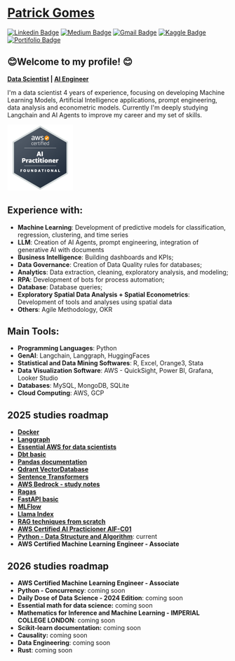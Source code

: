  # <div class="LI-profile-badge"  data-version="v1" data-size="medium" data-locale="pt_BR" data-type="horizontal" data-theme="dark" data-vanity="patotricks15"><a class="LI-simple-link" href='https://github.com/Patotricks15/Patotricks15/blob/main/CV_Patrick_Gomes_de_Oliveira.pdf'>Patrick Gomes</a></div>
[![Linkedin Badge](https://img.shields.io/badge/-LinkedIn-blue?style=flat-square&logo=Linkedin&logoColor=white&link=https://www.linkedin.com/in/patrick-gomes-2432751a3/)](https://www.linkedin.com/in/patrick-gomes-2432751a3/) [![Medium Badge](https://img.shields.io/badge/-Medium-black?style=flat-square&logo=Medium&logoColor=white&link=https://medium.com/@patotricks15)](https://medium.com/@patotricks15) [![Gmail Badge](https://img.shields.io/badge/-Gmail-red?style=flat-square&logo=Gmail&logoColor=white&link=patrickufrrj@gmail.com)](patrickufrrj@gmail.com) [![Kaggle Badge](https://img.shields.io/badge/-kaggle-blue?style=flat-square&logo=kaggle&logoColor=white&link=https://www.kaggle.com/patrickgomes)](https://www.kaggle.com/patrickgomes) [![Portifolio Badge](https://img.shields.io/badge/-Portfolio-green?style=flat-square&logo=Portfolio&logoColor=white&link=https://patotricks15.github.io/Patotricks15/)](https://github.com/Patotricks15/Ciencia-de-dados-projetos)

## 😊Welcome to my profile! 😊

**[Data Scientist](https://github.com/Patotricks15/Ciencia-de-dados-projetos)
 | [AI Engineer](https://github.com/Patotricks15/Generative-AI-projects)**

I'm a data scientist  4  years of experience, focusing on developing Machine Learning Models, Artificial Intelligence applications, prompt engineering, data analysis and econometric models. Currently I'm deeply studying Langchain and AI Agents to improve my career and my set of skills.

<img src="aws-certified-ai-practitioner.png" alt="Title" width="150">

## Experience with:

- **Machine Learning**: Development of predictive models for classification, regression, clustering, and time series
- **LLM**: Creation of AI Agents, prompt engineering, integration of generative AI with documents
- **Business Intelligence**: Building dashboards and KPIs;
- **Data Governance**: Creation of Data Quality rules for databases;
- **Analytics**: Data extraction, cleaning, exploratory analysis, and modeling;
- **RPA**: Development of bots for process automation;
- **Database**: Database queries;
- **Exploratory Spatial Data Analysis + Spatial Econometrics**: Development of tools and analyses using spatial data
- **Others**: Agile Methodology, OKR

## Main Tools:

- **Programming Languages**: Python
- **GenAI**: Langchain, Langgraph, HuggingFaces
- **Statistical and Data Mining Softwares**: R, Excel, Orange3, Stata
- **Data Visualization Software**: AWS - QuickSight, Power BI, Grafana, Looker Studio
- **Databases**: MySQL, MongoDB, SQLite
- **Cloud Computing**: AWS, GCP

## 2025 studies roadmap

- [**Docker**](https://github.com/Patotricks15/studying_docker)
- [**Langgraph**](https://github.com/Patotricks15/langgraph_study)
- [**Essential AWS for data scientists**](https://github.com/Patotricks15/studying_aws)
- [**Dbt basic**](https://github.com/Patotricks15/dbt_study)
- [**Pandas documentation**](https://github.com/Patotricks15/pandas_documentation_study)
- [**Qdrant VectorDatabase**](https://github.com/Patotricks15/qdrant_study)
- [**Sentence Transformers**](https://github.com/Patotricks15/sentence_transformers_study)
- [**AWS Bedrock - study notes**](https://github.com/Patotricks15/aws-bedrock-study-notes)
- [**Ragas**](https://github.com/Patotricks15/ragas_study)
- [**FastAPI basic**](https://github.com/Patotricks15/fastapi_study)
- [**MLFlow**](https://github.com/Patotricks15/mlflow_study)
- [**Llama Index**](https://github.com/Patotricks15/llama_index_study)
- [**RAG techniques from scratch**](https://github.com/Patotricks15/rag_from_scratch)
- [**AWS Certified AI Practicioner AIF-C01**](https://github.com/Patotricks15/AWS-Certified-AI-Practitioner-AIF-C01---study-notes-and-questions)
- [**Python - Data Structure and Algorithm**](https://github.com/Patotricks15/python_data_structure_and_algorithm): current
- **AWS Certified Machine Learning Engineer - Associate**

 ## 2026 studies roadmap
- **AWS Certified Machine Learning Engineer - Associate**
- **Python - Concurrency**: coming soon
- **Daily Dose of Data Science - 2024 Edition**: coming soon
- **Essential math for data science:** coming soon
- **Mathematics for Inference and Machine Learning - IMPERIAL COLLEGE LONDON**: coming soon
- **Scikit-learn documentation:** coming soon
- **Causality:** coming soon
- **Data Engineering**: coming soon
- **Rust**: coming soon
